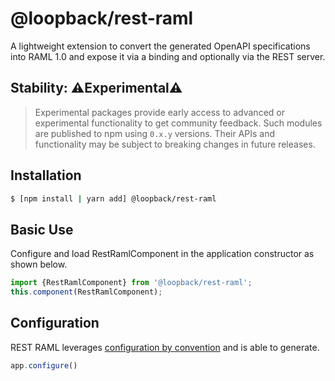 # @loopback/rest-raml

A lightweight extension to convert the generated OpenAPI
specifications into RAML 1.0 and expose it via a binding and optionally via
the REST server.

## Stability: ⚠️Experimental⚠️

 > Experimental packages provide early access to advanced or experimental
 > functionality to get community feedback. Such modules are published to npm
 > using `0.x.y` versions. Their APIs and functionality may be subject to
 > breaking changes in future releases.

## Installation

```sh
$ [npm install | yarn add] @loopback/rest-raml
```

## Basic Use

Configure and load RestRamlComponent in the application constructor as
shown below.

```ts
import {RestRamlComponent} from '@loopback/rest-raml';
this.component(RestRamlComponent);
```

## Configuration

REST RAML leverages
[configuration by convention](https://loopback.io/doc/en/lb4/Context.html#configuration-by-convention)
and is able to generate.

```ts
app.configure()
```
